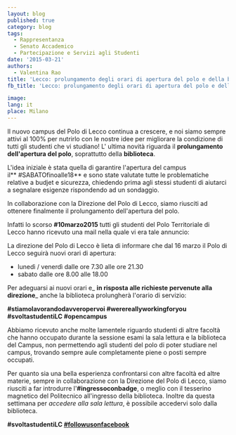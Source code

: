 ```yaml
---
layout: blog
published: true
category: blog
tags:
  - Rappresentanza
  - Senato Accademico
  - Partecipazione e Servizi agli Studenti
date: '2015-03-21'
authors:
  - Valentina Rao
title: 'Lecco: prolungamento degli orari di apertura del polo e della biblioteca'
fb_title: 'Lecco: prolungamento degli orari di apertura del polo e della biblioteca'

image: 
lang: it
place: Milano
---
```


Il nuovo campus del Polo di Lecco continua a crescere, e noi siamo sempre attivi al 100% per nutrirlo con le nostre idee per migliorare la condizione di tutti gli studenti che vi studiano! L' ultima novità riguarda il **prolungamento dell'apertura del polo**, soprattutto della **biblioteca**.

L'idea iniziale è stata quella di garantire l'apertura del campus il** #‎SABATOfinoalle18** e sono state valutate tutte le problematiche relative a budjet e sicurezza, chiedendo prima agli stessi studenti di aiutarci a segnalare esigenze rispondendo ad un sondaggio.

In collaborazione con la Direzione del Polo di Lecco, siamo riusciti ad ottenere finalmente il prolungamento dell'apertura del polo.

Infatti lo scorso **#10marzo2015** tutti gli studenti del Polo Territoriale di Lecco hanno ricevuto una mail nella quale vi era tale annuncio:

La direzione del Polo di Lecco è lieta di informare che dal 16 marzo il Polo di Lecco seguirà nuovi orari di apertura:

*   lunedì / venerdì dalle ore 7.30 alle ore 21.30
*   sabato dalle ore 8.00 alle 18.00

Per adeguarsi ai nuovi orari e_ **in risposta alle richieste pervenute alla direzione**_ anche la biblioteca prolungherà l'orario di servizio:

**#stiamolavorandodavveropervoi #werereallyworkingforyou #svoltastudentiLC #opencampus**

Abbiamo ricevuto anche molte lamentele riguardo studenti di altre facoltà che hanno occupato durante la sessione esami la sala lettura e la biblioteca del Campus, non permettendo agli studenti del polo di poter studiare nel campus, trovando sempre aule completamente piene o posti sempre occupati.

Per quanto sia una bella esperienza confrontarsi con altre facoltà ed altre materie, sempre in collaborazione con la Direzione del Polo di Lecco, siamo riusciti a far introdurre l'**#ingressoconbadge**, o meglio con il tesserino magnetico del Politecnico all'ingresso della biblioteca. Inoltre da questa settimana per _accedere alla sala lettura_, è possibile accedervi solo dalla biblioteca.

**#svoltastudentiLC [#followusonfacebook](https://www.facebook.com/pages/Svoltastudenti-LC/433833646704043)**
